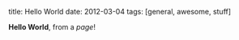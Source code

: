title: Hello World
date: 2012-03-04
tags: [general, awesome, stuff]

**Hello World**, from a _page_!
